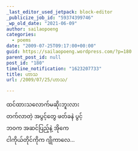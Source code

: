 ```yaml
---
_last_editor_used_jetpack: block-editor
_publicize_job_id: "59374399746"
_wp_old_date: "2021-06-09"
author: sailaopoeng
categories:
  - poems
date: "2009-07-25T09:17:00+00:00"
guid: https://sailaopoeng.wordpress.com/?p=180
parent_post_id: null
post_id: "180"
timeline_notification: "1623207733"
title: ဟာသ
url: /2009/07/25/ဟာသ/

---
```

ထင်ထားသလောက်မဆိုးဘူးလား  
တက်လာတဲ့ အပွင့်တွေ ဖတ်ခနဲ ပွင့်  
ဘဝက အဆင်ပြည့်နဲ့ အိုကေ  
ငါကိုယ်တိုင်ကိုက ဂျိုကာလေ…
